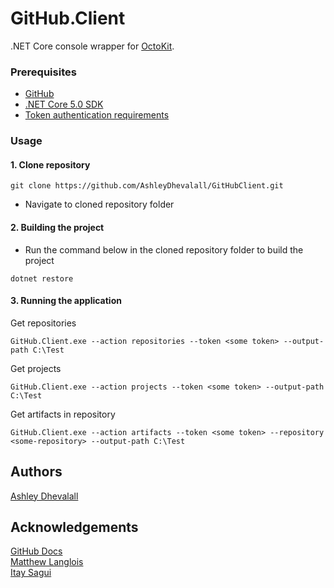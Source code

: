 # GitHub.Client

.NET Core console wrapper for [OctoKit](https://github.com/octokit/octokit.net).

### Prerequisites
* [GitHub](https://github.com/)
* [.NET Core 5.0 SDK](https://dotnet.microsoft.com/en-us/download/dotnet/5.0)
* [Token authentication requirements](https://github.blog/2020-12-15-token-authentication-requirements-for-git-operations/)

### Usage

#### 1. Clone repository

```
git clone https://github.com/AshleyDhevalall/GitHubClient.git
```

* Navigate to cloned repository folder

#### 2. Building the project
* Run the command below in the cloned repository folder to build the project
```
dotnet restore
```

#### 3. Running the application
Get repositories
```
GitHub.Client.exe --action repositories --token <some token> --output-path C:\Test
```

Get projects
```
GitHub.Client.exe --action projects --token <some token> --output-path C:\Test
```

Get artifacts in repository
```
GitHub.Client.exe --action artifacts --token <some token> --repository <some-repository> --output-path C:\Test
```

## Authors

[Ashley Dhevalall](https://github.com/AshleyDhevalall)

## Acknowledgements
[GitHub Docs](https://docs.github.com/en)  
[Matthew Langlois](https://github.blog/2020-12-15-token-authentication-requirements-for-git-operations/)  
[Itay Sagui](https://medium.com/@saguiitay/playing-with-github-api-octokit-net-1f184faacd59)  
